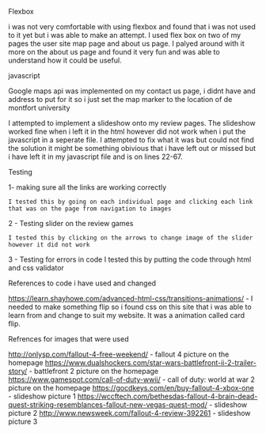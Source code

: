 
Flexbox

i was not very comfortable with using flexbox and found that i was not used to it yet but i was able to make an attempt.
I used flex box on two of my pages the user site map page and about us page. I palyed around with it more on the about us page
and found it very fun and was able to understand how it could be useful.


javascript

Google maps api was implemented on my contact us page, i didnt have and address to put for it so i just set the map marker
to the location of de montfort university

I attempted to implement a slideshow onto my review pages. The slideshow worked fine when i left it in the html however
did not work when i put the javascript in a seperate file. I attempted to fix what it was but could not find the solution
it might be something obivious that i have left out or missed but i have left it in my javascript file and is on lines
22-67. 



Testing

1- making sure all the links are working correctly

    I tested this by going on each individual page and clicking each link that was on the page from navigation to images

2 - Testing slider on the review games

    I tested this by clicking on the arrows to change image of the slider however it did not work

3 - Testing for errors in code
    I tested this by putting the code through html and css validator


References to code i have used and changed

https://learn.shayhowe.com/advanced-html-css/transitions-animations/ - I needed to make something flip so i found css on this
site that i was able to learn from and change to suit my website. It was a animation called card flip.



Refrences for images that were used

http://onlysp.com/fallout-4-free-weekend/ - fallout 4 picture on the homepage
https://www.dualshockers.com/star-wars-battlefront-ii-2-trailer-story/ - battlefront 2 picture on the homepage
https://www.gamespot.com/call-of-duty-wwii/ - call of duty: world at war 2 picture on the homepage
https://gocdkeys.com/en/buy-fallout-4-xbox-one -  slideshow picture 1
https://wccftech.com/bethesdas-fallout-4-brain-dead-quest-striking-resemblances-fallout-new-vegas-quest-mod/ - slideshow picture 2
http://www.newsweek.com/fallout-4-review-392261 - slideshow picture 3
